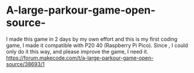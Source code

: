 # A-large-parkour-game-open-source-
I made this game in 2 days by my own effort and this is my first coding game, I made it compatible with P20 40 (Raspberry Pi Pico). Since , I could only do it this way, and please improve the game, I need it. https://forum.makecode.com/t/a-large-parkour-game-open-source/38693/1
